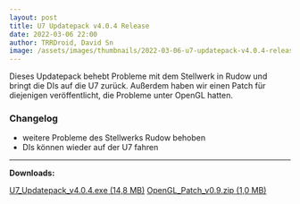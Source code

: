 ```yaml
---
layout: post
title: U7 Updatepack v4.0.4 Release
date: 2022-03-06 22:00
author: TRRDroid, David Sn
image: /assets/images/thumbnails/2022-03-06-u7-updatepack-v4.0.4-release.jpg
---
```

Dieses Updatepack behebt Probleme mit dem Stellwerk in Rudow und bringt die DIs auf die U7 zurück. Außerdem haben wir einen Patch für diejenigen veröffentlicht, die Probleme unter OpenGL hatten.

### Changelog

- weitere Probleme des Stellwerks Rudow behoben
- DIs können wieder auf der U7 fahren

---

**Downloads:**

<a href="{{ '/files/v4.0/updates/U7_Updatepack_v4.0.4.exe' | relative_url }}" class="btn btn-success"><i class="fa fa-file-zip-o fa-fw"></i> U7_Updatepack_v4.0.4.exe (14,8 MB)</a>
<a href="{{ '/files/v4.0/OpenGL_Patch_v0.9.zip' | relative_url }}" class="btn btn-success"><i class="fa fa-file-zip-o fa-fw"></i> OpenGL_Patch_v0.9.zip (1,0 MB)</a>
